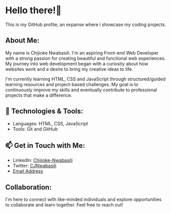 # Hello there!👋

This is my GitHub profile, an expanse where i showcase my coding projects.

## About Me:

My name is Chijioke Nwabasili. I'm an aspiring Front-end Web Developer with a strong passion for creating beautiful and functional web experiences. My journey into web development began with a curiosity about how websites work and a desire to bring my creative ideas to life.

I'm currently learning HTML, CSS and JavaScript through structured/guided learning resources and project-based challenges. My goal is to continuously improve my skills and eventually contribute to professional projects that make a difference.

## 🔧 Technologies & Tools:

- Languages: HTML, CSS, JavaScript
- Tools: Git and GitHub

## 📫 Get in Touch with Me:

-  LinkedIn: [Chijioke-Nwabasili](https://www.linkedin.com/in/chijioke-nwabasili)
-  Twitter: [CJNwabasili](https://www.x.com/CJNwabasili_)
-  [Email Address](chijioke.nwabasili2021@gmail.com)

## Collaboration:

I'm here to connect with like-minded individuals and explore opportunities to collaborate and learn together. Feel free to reach out!
